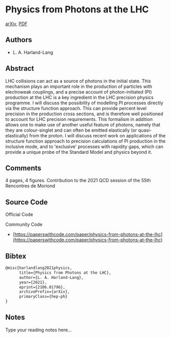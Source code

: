 
# Physics from Photons at the LHC

[arXiv](https://arxiv.org/abs/2106.01796), [PDF](https://arxiv.org/pdf/2106.01796.pdf)

## Authors

- L. A. Harland-Lang

## Abstract

LHC collisions can act as a source of photons in the initial state. This mechanism plays an important role in the production of particles with electroweak couplings, and a precise account of photon-initiated (PI) production at the LHC is a key ingredient in the LHC precision physics programme. I will discuss the possibility of modelling PI processes directly via the structure function approach. This can provide percent level precision in the production cross sections, and is therefore well positioned to account for LHC precision requirements. This formalism in addition allows one to make use of another useful feature of photons, namely that they are colour-singlet and can often be emitted elastically (or quasi-elastically) from the proton. I will discuss recent work on applications of the structure function approach to precision calculations of PI production in the inclusive mode, and to 'exclusive' processes with rapidity gaps, which can provide a unique probe of the Standard Model and physics beyond it.

## Comments

4 pages, 4 figures. Contribution to the 2021 QCD session of the 55th Rencontres de Moriond

## Source Code

Official Code



Community Code

- [https://paperswithcode.com/paper/physics-from-photons-at-the-lhc](https://paperswithcode.com/paper/physics-from-photons-at-the-lhc)

## Bibtex

```tex
@misc{harlandlang2021physics,
      title={Physics from Photons at the LHC}, 
      author={L. A. Harland-Lang},
      year={2021},
      eprint={2106.01796},
      archivePrefix={arXiv},
      primaryClass={hep-ph}
}
```

## Notes

Type your reading notes here...

